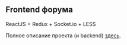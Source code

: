 ## Frontend форума

ReactJS + Redux + Socket.io + LESS

Полное описание проекта (и backend) [здесь](https://github.com/e-eki/forum-api).

